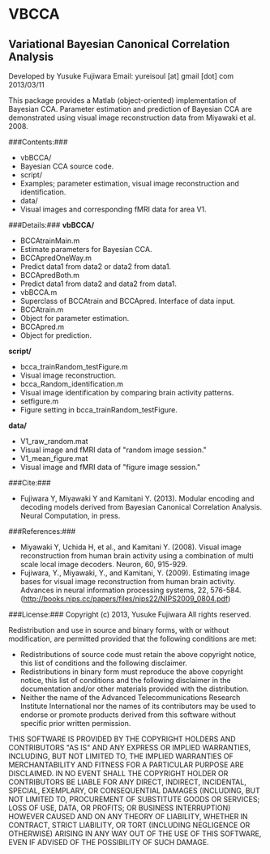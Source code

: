 VBCCA
=====

Variational Bayesian Canonical Correlation Analysis
----------------------------------------------------

Developed by Yusuke Fujiwara
Email: yureisoul [at] gmail [dot] com
2013/03/11

This package provides a Matlab (object-oriented) implementation of Bayesian CCA.
Parameter estimation and prediction of Bayesian CCA are demonstrated using visual image reconstruction data from Miyawaki et al. 2008.

###Contents:###
- vbBCCA/  	
 - Bayesian CCA source code.
- script/		
 - Examples; parameter estimation, visual image reconstruction and identification.
- data/		
 - Visual images and corresponding fMRI data for area V1.

###Details:###
**vbBCCA/**
  - BCCAtrainMain.m   
   - Estimate parameters for Bayesian CCA.
  - BCCApredOneWay.m  
   - Predict data1 from data2 or data2 from data1.
  - BCCApredBoth.m    
   - Predict data1 from data2 and data2 from data1.
  - vbBCCA.m          
   - Superclass of BCCAtrain and BCCApred. Interface of data input.
  - BCCAtrain.m       
   - Object for parameter estimation.
  - BCCApred.m        
   - Object for prediction.

**script/**
  - bcca_trainRandom_testFigure.m     
   - Visual image reconstruction.
  - bcca_Random_identification.m      
   - Visual image identification by comparing brain activity patterns.
  - setfigure.m                       
   - Figure setting in bcca_trainRandom_testFigure.

**data/**
  - V1_raw_random.mat      
   - Visual image and fMRI data of "random image session."
  - V1_mean_figure.mat     
   - Visual image and fMRI data of "figure image session."
 

###Cite:###
- Fujiwara Y, Miyawaki Y and Kamitani Y. (2013). Modular encoding and decoding models derived from Bayesian Canonical Correlation Analysis. Neural Computation, in press.

###References:###
- Miyawaki Y, Uchida H, et al., and Kamitani Y. (2008). Visual image reconstruction from human brain activity using a combination of multi scale local image decoders. Neuron, 60, 915-929.
- Fujiwara, Y., Miyawaki, Y., and Kamitani, Y. (2009). Estimating image bases for visual image reconstruction from human brain activity. Advances in neural information processing systems, 22, 576-584.
(http://books.nips.cc/papers/files/nips22/NIPS2009_0804.pdf)

###License:###
Copyright (c) 2013, Yusuke Fujiwara
All rights reserved.

Redistribution and use in source and binary forms, with or without modification, are permitted provided that the following conditions are met:

- Redistributions of source code must retain the above copyright notice, this list of conditions and the following disclaimer.
- Redistributions in binary form must reproduce the above copyright notice, this list of conditions and the following disclaimer 
  in the documentation and/or other materials provided with the distribution.
- Neither the name of the Advanced Telecommunications Research Institute International nor the names of its contributors may be 
  used to endorse or promote products derived from this software without specific prior written permission.

THIS SOFTWARE IS PROVIDED BY THE COPYRIGHT HOLDERS AND CONTRIBUTORS "AS IS" AND ANY EXPRESS OR IMPLIED WARRANTIES, INCLUDING, 
BUT NOT LIMITED TO, THE IMPLIED WARRANTIES OF MERCHANTABILITY AND FITNESS FOR A PARTICULAR PURPOSE ARE DISCLAIMED. IN NO EVENT 
SHALL THE COPYRIGHT HOLDER OR CONTRIBUTORS BE LIABLE FOR ANY DIRECT, INDIRECT, INCIDENTAL, SPECIAL, EXEMPLARY, OR CONSEQUENTIAL 
DAMAGES (INCLUDING, BUT NOT LIMITED TO, PROCUREMENT OF SUBSTITUTE GOODS OR SERVICES; LOSS OF USE, DATA, OR PROFITS; OR BUSINESS 
INTERRUPTION) HOWEVER CAUSED AND ON ANY THEORY OF LIABILITY, WHETHER IN CONTRACT, STRICT LIABILITY, OR TORT (INCLUDING NEGLIGENCE 
OR OTHERWISE) ARISING IN ANY WAY OUT OF THE USE OF THIS SOFTWARE, EVEN IF ADVISED OF THE POSSIBILITY OF SUCH DAMAGE.
